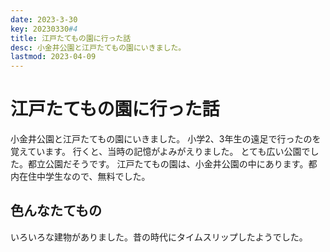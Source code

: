 ```yaml
---
date: 2023-3-30
key: 20230330#4
title: 江戸たてもの園に行った話
desc: 小金井公園と江戸たてもの園にいきました。
lastmod: 2023-04-09
---
```

# 江戸たてもの園に行った話
小金井公園と江戸たてもの園にいきました。
小学2、3年生の遠足で行ったのを覚えています。
行くと、当時の記憶がよみがえりました。
とても広い公園でした。都立公園だそうです。
江戸たてもの園は、小金井公園の中にあります。都内在住中学生なので、無料でした。
## 色んなたてもの
いろいろな建物がありました。昔の時代にタイムスリップしたようでした。
